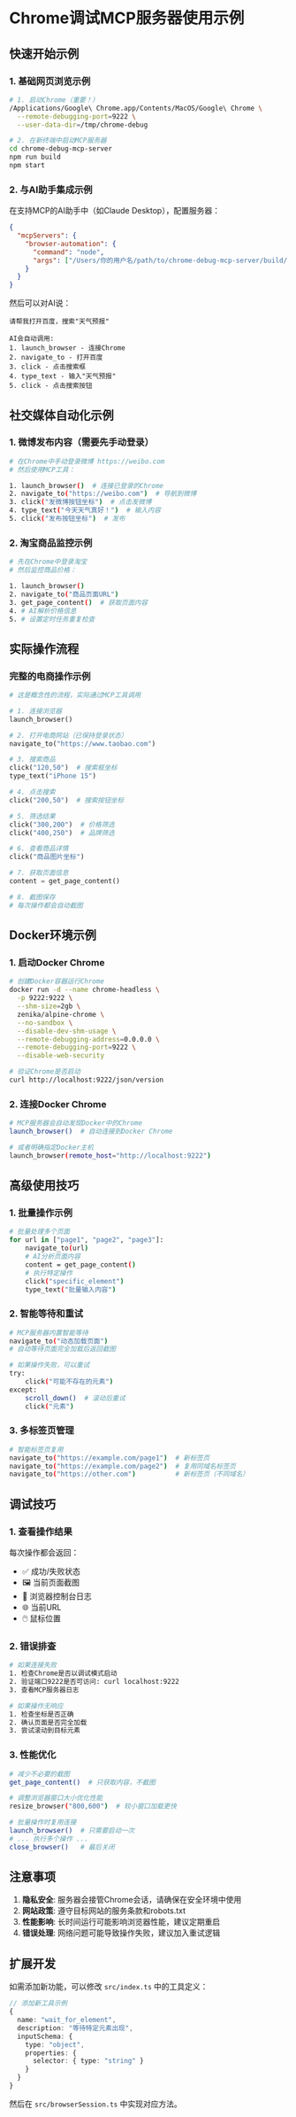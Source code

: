# Chrome调试MCP服务器使用示例

## 快速开始示例

### 1. 基础网页浏览示例

```bash
# 1. 启动Chrome（重要！）
/Applications/Google\ Chrome.app/Contents/MacOS/Google\ Chrome \
  --remote-debugging-port=9222 \
  --user-data-dir=/tmp/chrome-debug

# 2. 在新终端中启动MCP服务器
cd chrome-debug-mcp-server
npm run build
npm start
```

### 2. 与AI助手集成示例

在支持MCP的AI助手中（如Claude Desktop），配置服务器：

```json
{
  "mcpServers": {
    "browser-automation": {
      "command": "node",
      "args": ["/Users/你的用户名/path/to/chrome-debug-mcp-server/build/index.js"]
    }
  }
}
```

然后可以对AI说：

```
请帮我打开百度，搜索"天气预报"

AI会自动调用:
1. launch_browser - 连接Chrome
2. navigate_to - 打开百度
3. click - 点击搜索框
4. type_text - 输入"天气预报"
5. click - 点击搜索按钮
```

## 社交媒体自动化示例

### 1. 微博发布内容（需要先手动登录）

```bash
# 在Chrome中手动登录微博 https://weibo.com
# 然后使用MCP工具：

1. launch_browser()  # 连接已登录的Chrome
2. navigate_to("https://weibo.com")  # 导航到微博
3. click("发微博按钮坐标")  # 点击发微博
4. type_text("今天天气真好！")  # 输入内容
5. click("发布按钮坐标")  # 发布
```

### 2. 淘宝商品监控示例

```bash
# 先在Chrome中登录淘宝
# 然后监控商品价格：

1. launch_browser()
2. navigate_to("商品页面URL")
3. get_page_content()  # 获取页面内容
4. # AI解析价格信息
5. # 设置定时任务重复检查
```

## 实际操作流程

### 完整的电商操作示例

```python
# 这是概念性的流程，实际通过MCP工具调用

# 1. 连接浏览器
launch_browser()

# 2. 打开电商网站（已保持登录状态）
navigate_to("https://www.taobao.com")

# 3. 搜索商品
click("120,50")  # 搜索框坐标
type_text("iPhone 15")

# 4. 点击搜索
click("200,50")  # 搜索按钮坐标

# 5. 筛选结果
click("300,200")  # 价格筛选
click("400,250")  # 品牌筛选

# 6. 查看商品详情
click("商品图片坐标")

# 7. 获取页面信息
content = get_page_content()

# 8. 截图保存
# 每次操作都会自动截图
```

## Docker环境示例

### 1. 启动Docker Chrome

```bash
# 创建Docker容器运行Chrome
docker run -d --name chrome-headless \
  -p 9222:9222 \
  --shm-size=2gb \
  zenika/alpine-chrome \
  --no-sandbox \
  --disable-dev-shm-usage \
  --remote-debugging-address=0.0.0.0 \
  --remote-debugging-port=9222 \
  --disable-web-security

# 验证Chrome是否启动
curl http://localhost:9222/json/version
```

### 2. 连接Docker Chrome

```bash
# MCP服务器会自动发现Docker中的Chrome
launch_browser()  # 自动连接到Docker Chrome

# 或者明确指定Docker主机
launch_browser(remote_host="http://localhost:9222")
```

## 高级使用技巧

### 1. 批量操作示例

```bash
# 批量处理多个页面
for url in ["page1", "page2", "page3"]:
    navigate_to(url)
    # AI分析页面内容
    content = get_page_content()
    # 执行特定操作
    click("specific_element")
    type_text("批量输入内容")
```

### 2. 智能等待和重试

```bash
# MCP服务器内置智能等待
navigate_to("动态加载页面") 
# 自动等待页面完全加载后返回截图

# 如果操作失败，可以重试
try:
    click("可能不存在的元素")
except:
    scroll_down()  # 滚动后重试
    click("元素")
```

### 3. 多标签页管理

```bash
# 智能标签页复用
navigate_to("https://example.com/page1")  # 新标签页
navigate_to("https://example.com/page2")  # 复用同域名标签页
navigate_to("https://other.com")          # 新标签页（不同域名）
```

## 调试技巧

### 1. 查看操作结果

每次操作都会返回：
- ✅ 成功/失败状态
- 🖼️ 当前页面截图  
- 📝 浏览器控制台日志
- 🌐 当前URL
- 🖱️ 鼠标位置

### 2. 错误排查

```bash
# 如果连接失败
1. 检查Chrome是否以调试模式启动
2. 验证端口9222是否可访问: curl localhost:9222
3. 查看MCP服务器日志

# 如果操作无响应
1. 检查坐标是否正确
2. 确认页面是否完全加载
3. 尝试滚动到目标元素
```

### 3. 性能优化

```bash
# 减少不必要的截图
get_page_content()  # 只获取内容，不截图

# 调整浏览器窗口大小优化性能  
resize_browser("800,600")  # 较小窗口加载更快

# 批量操作时复用连接
launch_browser()  # 只需要启动一次
# ... 执行多个操作 ...
close_browser()   # 最后关闭
```

## 注意事项

1. **隐私安全**: 服务器会接管Chrome会话，请确保在安全环境中使用
2. **网站政策**: 遵守目标网站的服务条款和robots.txt
3. **性能影响**: 长时间运行可能影响浏览器性能，建议定期重启
4. **错误处理**: 网络问题可能导致操作失败，建议加入重试逻辑

## 扩展开发

如需添加新功能，可以修改 `src/index.ts` 中的工具定义：

```typescript
// 添加新工具示例
{
  name: "wait_for_element",
  description: "等待特定元素出现",
  inputSchema: {
    type: "object", 
    properties: {
      selector: { type: "string" }
    }
  }
}
```

然后在 `src/browserSession.ts` 中实现对应方法。 